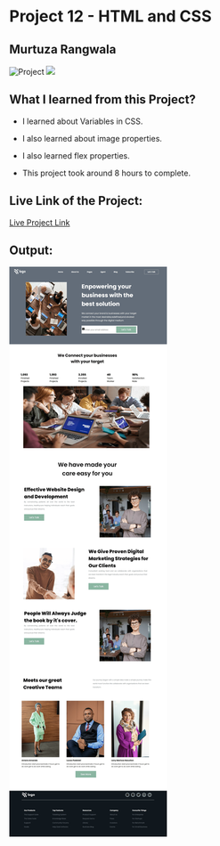 # Project 12 - HTML and CSS

## Murtuza Rangwala

![Project](https://img.shields.io/badge/Project-12-brightgreen)
![](https://img.shields.io/badge/HTML-CSS-yellowgreen)

## What I learned from this Project?

- I learned about Variables in CSS.

- I also learned about image properties.

- I also learned flex properties.

- This project took around 8 hours to complete.

## Live Link of the Project:

[Live Project Link](https://business-solution.netlify.app/)

## Output:

![Wireless Headphone](./12.png)
